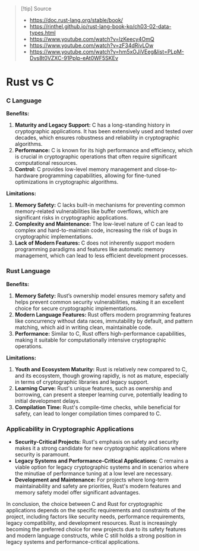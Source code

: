 
> [!tip] Source
> - https://doc.rust-lang.org/stable/book/
> - https://rinthel.github.io/rust-lang-book-ko/ch03-02-data-types.html
> - https://www.youtube.com/watch?v=lzKeecy4OmQ
> - https://www.youtube.com/watch?v=zF34dRivLOw
> - https://www.youtube.com/watch?v=hm5xOJiVEeg&list=PLpM-Dvs8t0VZXC-91PpIp-eAt0WF5SKEv

# Rust vs C

### C Language

**Benefits:**

1. **Maturity and Legacy Support:** C has a long-standing history in cryptographic applications. It has been extensively used and tested over decades, which ensures robustness and reliability in cryptographic algorithms.
2. **Performance:** C is known for its high performance and efficiency, which is crucial in cryptographic operations that often require significant computational resources.
3. **Control:** C provides low-level memory management and close-to-hardware programming capabilities, allowing for fine-tuned optimizations in cryptographic algorithms.

**Limitations:**

1. **Memory Safety:** C lacks built-in mechanisms for preventing common memory-related vulnerabilities like buffer overflows, which are significant risks in cryptographic applications.
2. **Complexity and Maintenance:** The low-level nature of C can lead to complex and hard-to-maintain code, increasing the risk of bugs in cryptographic implementations.
3. **Lack of Modern Features:** C does not inherently support modern programming paradigms and features like automatic memory management, which can lead to less efficient development processes.

### Rust Language

**Benefits:**

1. **Memory Safety:** Rust’s ownership model ensures memory safety and helps prevent common security vulnerabilities, making it an excellent choice for secure cryptographic implementations.
2. **Modern Language Features:** Rust offers modern programming features like concurrency without data races, immutability by default, and pattern matching, which aid in writing clean, maintainable code.
3. **Performance:** Similar to C, Rust offers high-performance capabilities, making it suitable for computationally intensive cryptographic operations.

**Limitations:**

1. **Youth and Ecosystem Maturity:** Rust is relatively new compared to C, and its ecosystem, though growing rapidly, is not as mature, especially in terms of cryptographic libraries and legacy support.
2. **Learning Curve:** Rust's unique features, such as ownership and borrowing, can present a steeper learning curve, potentially leading to initial development delays.
3. **Compilation Time:** Rust's compile-time checks, while beneficial for safety, can lead to longer compilation times compared to C.

### Applicability in Cryptographic Applications

- **Security-Critical Projects:** Rust's emphasis on safety and security makes it a strong candidate for new cryptographic applications where security is paramount.
- **Legacy Systems and Performance-Critical Applications:** C remains a viable option for legacy cryptographic systems and in scenarios where the minutiae of performance tuning at a low level are necessary.
- **Development and Maintenance:** For projects where long-term maintainability and safety are priorities, Rust's modern features and memory safety model offer significant advantages.

In conclusion, the choice between C and Rust for cryptographic applications depends on the specific requirements and constraints of the project, including factors like security needs, performance requirements, legacy compatibility, and development resources. Rust is increasingly becoming the preferred choice for new projects due to its safety features and modern language constructs, while C still holds a strong position in legacy systems and performance-critical applications.


